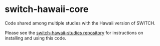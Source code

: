 # switch-hawaii-core
Code shared among multiple studies with the Hawaii version of SWITCH.

Please see the [switch-hawaii-studies repository](https://github.com/switch-model/switch-hawaii-studies) for instructions on installing and using this code.
